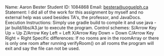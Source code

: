 Name: Aaron Bester 
Student ID: 1084868 
Email: bestera@uoguelph.ca 
Statement: I did all of the work for this assignment by myself and no external help was used besides TA's, the professor, and JavaDocs. 
Execution Instructions: Simply use gradle build to compile it and use java -jar build/libs/A3.jar to execute the program. 
Control schemes: 
S/Arrow Key Up = Up 
Z/Arrow Key Left = Left 
X/Arrow Key Down = Down 
C/Arrow Key Right = Right 
Specific differences: If no rooms are in the roomArray or there is only one room after running verifyRoom() on all rooms the program will exit and say the file can not be used.

